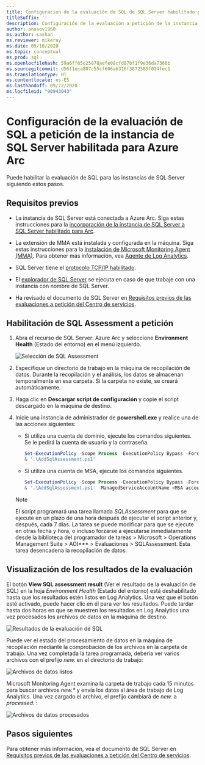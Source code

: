 ```yaml
---
title: Configuración de la evaluación de SQL de SQL Server habilitado para Azure Arc
titleSuffix: ''
description: Configuración de la evaluación a petición de la instancia de SQL Server habilitada para Azure Arc
author: anosov1960
ms.author: sashan
ms.reviewer: mikeray
ms.date: 09/10/2020
ms.topic: conceptual
ms.prod: sql
ms.openlocfilehash: 59a6ff65e25878aefe08cfd87bf1f9e36da7366b
ms.sourcegitcommit: d56f1eca807c55cf606a6316f3872585f014fec1
ms.translationtype: HT
ms.contentlocale: es-ES
ms.lasthandoff: 09/22/2020
ms.locfileid: "90943043"
---
```

# <a name="configure-on-demand-sql-assessment-for-azure-arc-enabled-sql-server-instance"></a>Configuración de la evaluación de SQL a petición de la instancia de SQL Server habilitada para Azure Arc

Puede habilitar la evaluación de SQL para las instancias de SQL Server siguiendo estos pasos.

## <a name="prerequisites"></a>Requisitos previos

* La instancia de SQL Server está conectada a Azure Arc. Siga estas instrucciones para la [incorporación de la instancia de SQL Server a SQL Server habilitado para Arc](connect.md).

* La extensión de MMA está instalada y configurada en la máquina. Siga estas instrucciones para la [Instalación de Microsoft Monitoring Agent (MMA)](configure-advanced-data-security.md#install-microsoft-monitoring-agent-mma). Para obtener más información, vea [Agente de Log Analytics](https://docs.microsoft.com/azure/azure-monitor/platform/log-analytics-agent).

* SQL Server tiene el [protocolo TCP/IP habilitado](../../database-engine/configure-windows/enable-or-disable-a-server-network-protocol.md).

* El [explorador de SQL Server](../../tools/configuration-manager/sql-server-browser-service.md) se ejecuta en caso de que trabaje con una instancia con nombre de SQL Server.

* Ha revisado el documento de SQL Server en [Requisitos previos de las evaluaciones a petición del Centro de servicios](https://docs.microsoft.com/services-hub/health/assessment-prereq-docs#on-demand-assessment-prerequisite-documents).

## <a name="enable-on-demand-sql-assessment"></a>Habilitación de SQL Assessment a petición

1. Abra el recurso de SQL Server: Azure Arc y seleccione __Environment Health__ (Estado del entorno) en el menú izquierdo.

   ![Selección de SQL Assessment](media/assess/sql-assessment-heading-sql-server-arc.png)

1. Especifique un directorio de trabajo en la máquina de recopilación de datos. Durante la recopilación y el análisis, los datos se almacenan temporalmente en esa carpeta. Si la carpeta no existe, se creará automáticamente.

1. Haga clic en __Descargar script de configuración__ y copie el script descargado en la máquina de destino.

1. Inicie una instancia de administrador de __powershell.exe__ y realice una de las acciones siguientes: 
   * Si utiliza una cuenta de dominio, ejecute los comandos siguientes. Se le pedirá la cuenta de usuario y la contraseña. 

      ```powershell
      Set-ExecutionPolicy -Scope Process -ExecutionPolicy Bypass -Force
      & '.\AddSqlAssessment.ps1'
      ```

    * Si utiliza una cuenta de MSA, ejecute los comandos siguientes.

      ```powershell
      Set-ExecutionPolicy -Scope Process -ExecutionPolicy Bypass -Force
      & '.\AddSqlAssessment.ps1' -ManagedServiceAccountName <MSA account name>
      ```

   > [!NOTE]
   > El script programará una tarea llamada *SQLAssessment* para que se ejecute en un plazo de una hora después de ejecutar el script anterior y, después, cada 7 días. La tarea se puede modificar para que se ejecute en otras fecha y hora, o incluso forzarse a ejecutarse inmediatamente desde la biblioteca del programador de tareas > Microsoft > Operations Management Suite > AOI*** > Evaluaciones > SQLAssessment. Esta tarea desencadena la recopilación de datos.

## <a name="view-the-assessment-results"></a>Visualización de los resultados de la evaluación

El botón __View SQL assessment result__ (Ver el resultado de la evaluación de SQL) en la hoja _Environment Health_ (Estado del entorno) está deshabilitado hasta que los resultados estén listos en Log Analytics. Una vez que el botón esté activado, puede hacer clic en él para ver los resultados. Puede tardar hasta dos horas en que se muestren los resultados en Log Analytics una vez procesados los archivos de datos en la máquina de destino.

![Resultados de la evaluación de SQL](media/assess/sql-assessment-results.png)

Puede ver el estado del procesamiento de datos en la máquina de recopilación mediante la comprobación de los archivos en la carpeta de trabajo. Una vez completada la tarea programada, debería ver varios archivos con el prefijo _new._ en el directorio de trabajo:

![Archivos de datos listos](media/assess/sql-assessment-data-files-ready.png)

Microsoft Monitoring Agent examina la carpeta de trabajo cada 15 minutos para buscar archivos _new.*_ y envía los datos al área de trabajo de Log Analytics. Una vez cargado el archivo, el prefijo cambiará de _new._ a _processed._ :

![Archivos de datos procesados](media/assess/sql-assessment-data-files-processed.png)

## <a name="next-steps"></a>Pasos siguientes

Para obtener más información, vea el documento de SQL Server en [Requisitos previos de las evaluaciones a petición del Centro de servicios](https://docs.microsoft.com/services-hub/health/assessment-prereq-docs#on-demand-assessment-prerequisite-documents).
